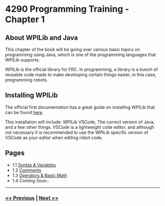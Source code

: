 # 4290 Programming Training - Chapter 1
## About WPILib and Java
This chapter of the book will be going over various basic topics on programming using Java, which is one of the programming languages that WPILib supports.

WPILib is the official library for FRC. In programming, a library is a bunch of reusable code made to make developing certain things easier, in this case, programming robots.

## Installing WPILib
The official first documentation has a great guide on installing WPILib that can be found [here](https://docs.wpilib.org/en/stable/docs/zero-to-robot/step-2/wpilib-setup.html).

This installation will include: WPILib VSCode, The correct version of Java, and a few other things. VSCode is a lightweight code editor, and although not necessary it is recommended to use the WPILib specific version of VSCode as your editor when editing robot code. 

## Pages
- 1.1 [Syntax & Variables](./1_syntax_variables.md)
- 1.2 [Comments](./2_comments.md)
- 1.3 [Operators & Basic Math](./3_operators_basic_math.md)
- 1.4 Coming Soon..

---

### [<< Previous](../) | [Next >>](./syntax_variables.md)